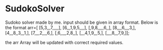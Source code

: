 # SudokoSolver
Sudoko solver made by me. input should be given in array format. Below is the format
arr=[
[5,3,,,7,,,,,],
[6,,,1,9,5,,,,],
[,9,8,,,,,6,,],
[8,,,,6,,,,3,],
[4,,,8,,3,,,1,],
[7,,,,2,,,,6,],
[,6,,,,,2,8,,],
[,,,4,1,9,,,5,],
[,,,,8,,,7,9,]];

the arr Array will be updated with correct required values.

